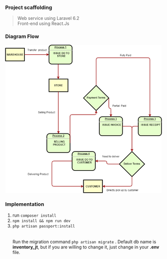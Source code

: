 ### Project scaffolding
> Web service using Laravel 6.2 </br>
> Front-end using React.Js

### Diagram Flow
![Diagram Flow](/docs/FlowChartInventJT.png)

### Implementation
1. run `composer install`</br>
2. `npm install && npm run dev`</br>
3. `php artisan passport:install`</br>
</br> </br>
Run the migration command
`php artisan migrate` . Default db name is **inventory_jt**, but if you are willing to change it, just change in your **.env** file.
